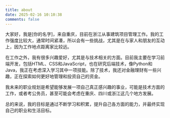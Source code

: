 ```yaml
---
title: about
date: 2025-02-16 10:10:38
comments: false
---
```

大家好，我是[你的名字]，来自重庆，目前在浙江从事建筑项目管理工作。我的工作强度比较大，通常时间紧凑，所以会有一些挑战，尤其是在与家人和朋友的互动上，因为工作地点距离家比较远。

在工作之外，我有很多兴趣爱好，尤其是与技术相关的方面。目前我主要在学习前端开发，包括HTML、CSS和JavaScript，也在研究后端技术，像Python和Java，我正在考虑深入学习其中一项技能。除了技术，我还对金融理财有一些兴趣，正在探索如何更好地管理和投资自己的资金。

我未来的职业规划是希望能够发展一项自己真正感兴趣的事业，可能是技术方面的工作，或者考公务员，甚至可能会考虑在重庆、四川或浙江这几个地方发展。

总的来说，我的目标是通过不断学习和积累，提升自己各方面的能力，并最终实现自己的职业和生活目标。